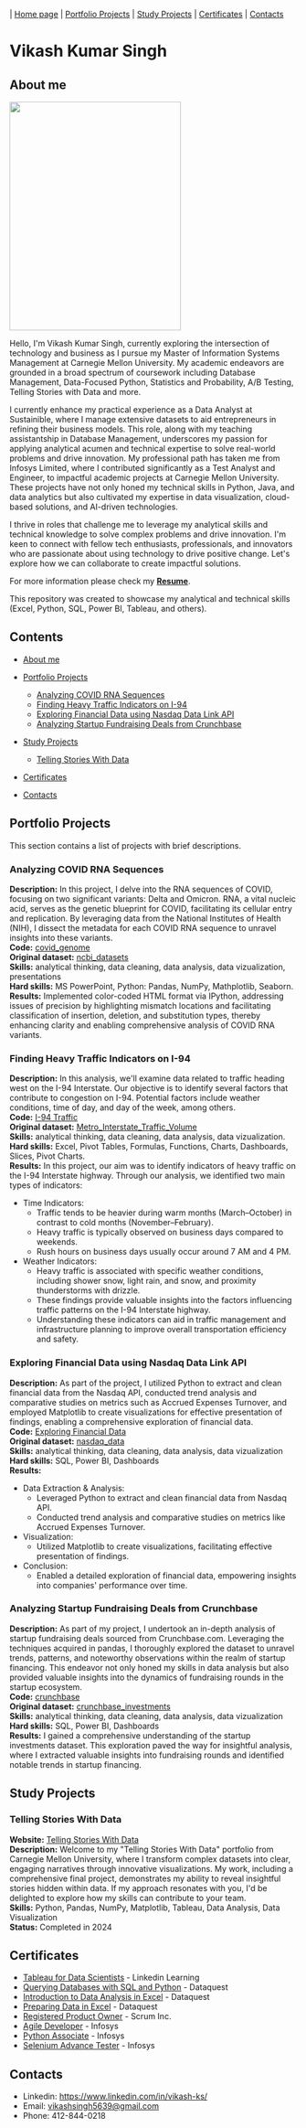 | [Home page](https://vks5639.github.io/My_Portfolio/) | [Portfolio Projects](#portfolio-projects) | [Study Projects](#study-projects) | [Certificates](#certificates) | [Contacts](#contacts)

# Vikash Kumar Singh
## About me
<img src="https://i.imgur.com/n5Ez0vv.png" width="300" height="400"> 

Hello, I'm Vikash Kumar Singh, currently exploring the intersection of technology and business as I pursue my Master of Information Systems Management at Carnegie Mellon University. My academic endeavors are grounded in a broad spectrum of coursework including Database Management, Data-Focused Python, Statistics and Probability, A/B Testing, Telling Stories with Data and more.

I currently enhance my practical experience as a Data Analyst at Sustainible, where I manage extensive datasets to aid entrepreneurs in refining their business models. This role, along with my teaching assistantship in Database Management, underscores my passion for applying analytical acumen and technical expertise to solve real-world problems and drive innovation. My professional path has taken me from Infosys Limited, where I contributed significantly as a Test Analyst and Engineer, to impactful academic projects at Carnegie Mellon University. These projects have not only honed my technical skills in Python, Java, and data analytics but also cultivated my expertise in data visualization, cloud-based solutions, and AI-driven technologies.

I thrive in roles that challenge me to leverage my analytical skills and technical knowledge to solve complex problems and drive innovation. I'm keen to connect with fellow tech enthusiasts, professionals, and innovators who are passionate about using technology to drive positive change. Let's explore how we can collaborate to create impactful solutions.

For more information please check my [**Resume**](https://github.com/vks5639/My_Portfolio/blob/main/Vikash_Resume.pdf).

This repository was created to showcase my analytical and technical skills (Excel, Python, SQL, Power BI, Tableau, and others).
## Contents
* [About me](#about-me)
* [Portfolio Projects](#portfolio-projects)
  - [Analyzing COVID RNA Sequences](#analyzing-covid-rna-sequences)
  - [Finding Heavy Traffic Indicators on I-94](#finding-heavy-traffic-indicators-on-I-94)
  - [Exploring Financial Data using Nasdaq Data Link API](#exploring-financial-data-using-nasdaq-data-link-api)
  - [Analyzing Startup Fundraising Deals from Crunchbase](#analyzing-startup-fundraising-deals-from-crunchbase)
 
* [Study Projects](#study-projects)
  - [Telling Stories With Data](#telling-stories-with-data)

* [Certificates](#certificates)
* [Contacts](#contacts)
## Portfolio Projects
This section contains a list of projects with brief descriptions.
### Analyzing COVID RNA Sequences
**Description:** In this project, I delve into the RNA sequences of COVID, focusing on two significant variants: Delta and Omicron. RNA, a vital nucleic acid, serves as the genetic blueprint for COVID, facilitating its cellular entry and replication. By leveraging data from the National Institutes of Health (NIH), I dissect the metadata for each COVID RNA sequence to unravel insights into these variants.<br>
**Code:** [covid_genome](https://github.com/vks5639/My_Portfolio/blob/main/Portfolio%20Projects/covid_genome.ipynb) <br>
**Original dataset:** [ncbi_datasets](https://drive.google.com/file/d/1S2ZDjdRkY78kZxBtc9YNUh0mByTHXQ23/view) <br>
**Skills:** analytical thinking, data cleaning, data analysis, data vizualization, presentations<br>
**Hard skills:** MS PowerPoint, Python: Pandas, NumPy, Mathplotlib, Seaborn. <br>
**Results:** Implemented color-coded HTML format via IPython, addressing issues of precision by highlighting mismatch locations and facilitating classification of insertion, deletion, and substitution types, thereby enhancing clarity and enabling comprehensive analysis of COVID RNA variants.
### Finding Heavy Traffic Indicators on I-94
**Description:** In this analysis, we'll examine data related to traffic heading west on the I-94 Interstate. Our objective is to identify several factors that contribute to congestion on I-94. Potential factors include weather conditions, time of day, and day of the week, among others. <br>
**Code:** [I-94 Traffic](https://github.com/vks5639/My_Portfolio/blob/main/Portfolio%20Projects/i94traffic.ipynb) <br>
**Original dataset:** [Metro_Interstate_Traffic_Volume](https://github.com/vks5639/My_Portfolio/blob/main/Portfolio%20Projects/Metro_Interstate_Traffic_Volume.csv) <br>
**Skills:** analytical thinking, data cleaning, data analysis, data vizualization.<br>
**Hard skills:** Excel, Pivot Tables, Formulas, Functions, Charts, Dashboards, Slices, Pivot Charts.<br>
**Results:** In this project, our aim was to identify indicators of heavy traffic on the I-94 Interstate highway. Through our analysis, we identified two main types of indicators:
* Time Indicators:
  * Traffic tends to be heavier during warm months (March–October) in contrast to cold months (November–February).
  * Heavy traffic is typically observed on business days compared to weekends.
  * Rush hours on business days usually occur around 7 AM and 4 PM.
* Weather Indicators:
  * Heavy traffic is associated with specific weather conditions, including shower snow, light rain, and snow, and proximity thunderstorms with drizzle.
  * These findings provide valuable insights into the factors influencing traffic patterns on the I-94 Interstate highway.
  * Understanding these indicators can aid in traffic management and infrastructure planning to improve overall transportation efficiency and safety.
### Exploring Financial Data using Nasdaq Data Link API 
**Description:** As part of the project, I utilized Python to extract and clean financial data from the Nasdaq API, conducted trend analysis and comparative studies on metrics such as Accrued Expenses Turnover, and employed Matplotlib to create visualizations for effective presentation of findings, enabling a comprehensive exploration of financial data. <br>
**Code:** [Exploring Financial Data](https://github.com/vks5639/My_Portfolio/blob/main/Portfolio%20Projects/Exploring%20Financial%20Data%20using%20Nasdaq%20Data%20Link%20API.ipynb) <br>
**Original dataset:** [nasdaq_data](https://github.com/vks5639/My_Portfolio/blob/main/Portfolio%20Projects/nasdaq_data.csv) <br>
**Skills:** analytical thinking, data cleaning, data analysis, data vizualization<br>
**Hard skills:** SQL, Power BI, Dashboards <br>
**Results:** 
* Data Extraction & Analysis:
  * Leveraged Python to extract and clean financial data from Nasdaq API.
  * Conducted trend analysis and comparative studies on metrics like Accrued Expenses Turnover.
* Visualization:
  * Utilized Matplotlib to create visualizations, facilitating effective presentation of findings.
* Conclusion:
  * Enabled a detailed exploration of financial data, empowering insights into companies' performance over time.
### Analyzing Startup Fundraising Deals from Crunchbase 
**Description:** As part of my project, I undertook an in-depth analysis of startup fundraising deals sourced from Crunchbase.com. Leveraging the techniques acquired in pandas, I thoroughly explored the dataset to unravel trends, patterns, and noteworthy observations within the realm of startup financing. This endeavor not only honed my skills in data analysis but also provided valuable insights into the dynamics of fundraising rounds in the startup ecosystem. <br>
**Code:** [crunchbase](https://github.com/vks5639/My_Portfolio/blob/main/Portfolio%20Projects/crunchbase.ipynb) <br>
**Original dataset:** [crunchbase_investments](https://github.com/vks5639/My_Portfolio/blob/main/Portfolio%20Projects/crunchbase-investments.csv) <br>
**Skills:** analytical thinking, data cleaning, data analysis, data vizualization<br>
**Hard skills:** SQL, Power BI, Dashboards <br>
**Results:** I gained a comprehensive understanding of the startup investments dataset. This exploration paved the way for insightful analysis, where I extracted valuable insights into fundraising rounds and identified notable trends in startup financing.
## Study Projects
### Telling Stories With Data
**Website:** [Telling Stories With Data](https://vks5639.github.io/TSWD-Portfolio/) <br>
**Description:** Welcome to my "Telling Stories With Data" portfolio from Carnegie Mellon University, where I transform complex datasets into clear, engaging narratives through innovative visualizations. My work, including a comprehensive final project, demonstrates my ability to reveal insightful stories hidden within data. If my approach resonates with you, I'd be delighted to explore how my skills can contribute to your team. <br>
**Skills:** Python, Pandas, NumPy, Matplotlib, Tableau, Data Analysis, Data Visualization <br>
**Status:** Completed in 2024

## Certificates
* [Tableau for Data Scientists](https://github.com/vks5639/My_Portfolio/blob/main/Certificates/CertificateOfCompletion_Tableau%20for%20Data%20Scientists.pdf) - Linkedin Learning
* [Querying Databases with SQL and Python](https://github.com/vks5639/My_Portfolio/blob/main/Certificates/Vikash-Kumar-Singh--Querying-Databases-with-SQL-and-Python.pdf) - Dataquest
* [Introduction to Data Analysis in Excel](https://github.com/vks5639/My_Portfolio/blob/main/Certificates/Vikash-Kumar-Singh--Introduction-to-Data-Analysis-in-Excel.pdf) - Dataquest
* [Preparing Data in Excel](https://github.com/vks5639/My_Portfolio/blob/main/Certificates/Vikash-Kumar-Singh--Preparing-Data-in-Excel.pdf) - Dataquest
* [Registered Product Owner](https://github.com/vks5639/My_Portfolio/blob/main/Certificates/Registered%20Product%20Owner-3988192.pdf) - Scrum Inc.
* [Agile Developer](https://github.com/vks5639/My_Portfolio/blob/main/Certificates/Agile%20Developer.pdf) - Infosys
* [Python Associate](https://github.com/vks5639/My_Portfolio/blob/main/Certificates/Python%20Associate.pdf) - Infosys
* [Selenium Advance Tester](https://github.com/vks5639/My_Portfolio/blob/main/Certificates/Selenium%20Advance%20Tester.pdf) - Infosys

## Contacts
* Linkedin: https://www.linkedin.com/in/vikash-ks/
* Email: vikashsingh5639@gmail.com
* Phone: 412-844-0218
